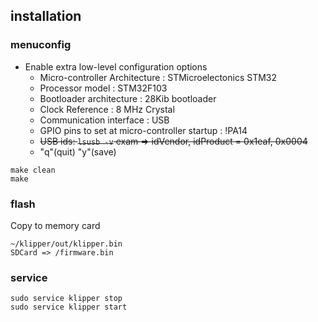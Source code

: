 ## installation

### menuconfig

- Enable extra low-level configuration options
  - Micro-controller Architecture : STMicroelectonics STM32
  - Processor model : STM32F103
  - Bootloader architecture : 28Kib bootloader
  - Clock Reference : 8 MHz Crystal
  - Communication interface : USB
  - GPIO pins to set at micro-controller startup : !PA14
  - <s>USB ids: `lsusb -v` exam => idVendor, idProduct = 0x1eaf, 0x0004</s>
  - "q"(quit) "y"(save)

```
make clean
make
```

### flash
Copy to memory card
```
~/klipper/out/klipper.bin
SDCard => /firmware.bin
```

### service

```
sudo service klipper stop
sudo service klipper start
```